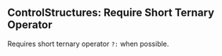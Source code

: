 ## ControlStructures: Require Short Ternary Operator

Requires short ternary operator `?:` when possible.